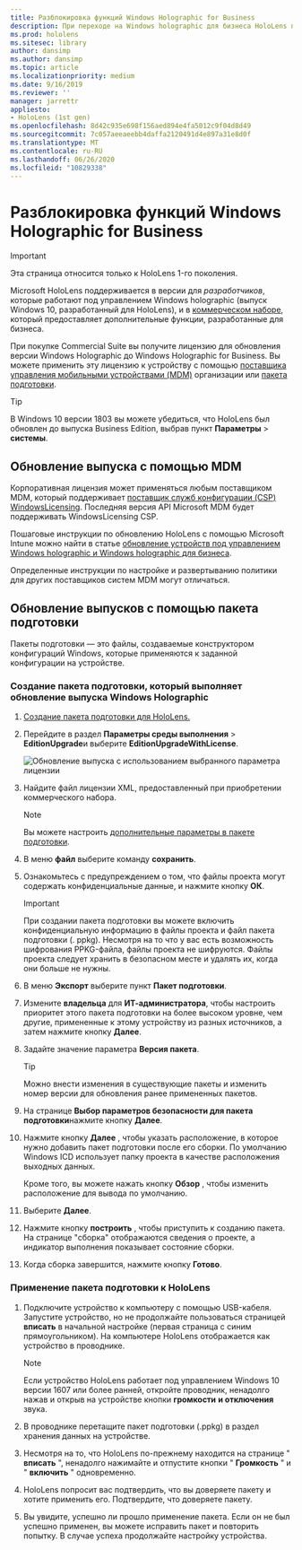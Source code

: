 ```yaml
---
title: Разблокировка функций Windows Holographic for Business
description: При переходе на Windows holographic для бизнеса HoloLens предоставляет дополнительные функции, разработанные для бизнеса.
ms.prod: hololens
ms.sitesec: library
author: dansimp
ms.author: dansimp
ms.topic: article
ms.localizationpriority: medium
ms.date: 9/16/2019
ms.reviewer: ''
manager: jarrettr
appliesto:
- HoloLens (1st gen)
ms.openlocfilehash: 8d42c935e698f156aed894e4fa5012c9f04d8d49
ms.sourcegitcommit: 7c057aeeaeebb4daffa2120491d4e897a31e8d0f
ms.translationtype: MT
ms.contentlocale: ru-RU
ms.lasthandoff: 06/26/2020
ms.locfileid: "10829338"
---
```

# Разблокировка функций Windows Holographic for Business

> [!IMPORTANT]
> Эта страница относится только к HoloLens 1-го поколения.

Microsoft HoloLens поддерживается в версии для *разработчиков*, которые работают под управлением Windows holographic (выпуск Windows 10, разработанный для HoloLens), и в [коммерческом наборе](hololens-commercial-features.md), который предоставляет дополнительные функции, разработанные для бизнеса.

При покупке Commercial Suite вы получите лицензию для обновления версии Windows Holographic до Windows Holographic for Business. Вы можете применить эту лицензию к устройству с помощью [поставщика управления мобильными устройствами (MDM)](#edition-upgrade-by-using-mdm) организации или [пакета подготовки](#edition-upgrade-by-using-a-provisioning-package).

> [!TIP]
> В Windows 10 версии 1803 вы можете убедиться, что HoloLens был обновлен до выпуска Business Edition, выбрав пункт **Параметры**  >  **системы**.

## Обновление выпуска с помощью MDM

Корпоративная лицензия может применяться любым поставщиком MDM, который поддерживает [поставщик служб конфигурации (CSP) WindowsLicensing](https://msdn.microsoft.com/library/windows/hardware/dn904983.aspx). Последняя версия API Microsoft MDM будет поддерживать WindowsLicensing CSP.

Пошаговые инструкции по обновлению HoloLens с помощью Microsoft Intune можно найти в статье [обновление устройств под управлением Windows holographic и Windows holographic для бизнеса](https://docs.microsoft.com/intune/holographic-upgrade).

 Определенные инструкции по настройке и развертыванию политики для других поставщиков систем MDM могут отличаться.

## Обновление выпусков с помощью пакета подготовки

Пакеты подготовки — это файлы, создаваемые конструктором конфигураций Windows, которые применяются к заданной конфигурации на устройстве.

### Создание пакета подготовки, который выполняет обновление выпуска Windows Holographic

1. [Создание пакета подготовки для HoloLens.](hololens-provisioning.md)
1. Перейдите в раздел **Параметры среды выполнения** > **EditionUpgrade**и выберите **EditionUpgradeWithLicense**.

    ![Обновление выпуска с использованием выбранного параметра лицензии](images/icd1.png)

1. Найдите файл лицензии XML, предоставленный при приобретении коммерческого набора.

    > [!NOTE]
    > Вы можете настроить [дополнительные параметры в пакете подготовки](hololens-provisioning.md).

1. В меню **файл** выберите команду **сохранить**. 

1. Ознакомьтесь с предупреждением о том, что файлы проекта могут содержать конфиденциальные данные, и нажмите кнопку **ОК**.

    > [!IMPORTANT]
    > При создании пакета подготовки вы можете включить конфиденциальную информацию в файлы проекта и файл пакета подготовки (. ppkg). Несмотря на то что у вас есть возможность шифрования PPKG-файла, файлы проекта не шифруются. Файлы проекта следует хранить в безопасном месте и удалять их, когда они больше не нужны.

1. В меню **Экспорт** выберите пункт **Пакет подготовки**.

1. Измените **владельца** для **ИТ-администратора**, чтобы настроить приоритет этого пакета подготовки на более высоком уровне, чем другие, примененные к этому устройству из разных источников, а затем нажмите кнопку **Далее**.

1. Задайте значение параметра **Версия пакета**.

    > [!TIP]
    > Можно внести изменения в существующие пакеты и изменить номер версии для обновления ранее примененных пакетов.

1. На странице **Выбор параметров безопасности для пакета подготовки**нажмите кнопку **Далее**.

1. Нажмите кнопку **Далее** , чтобы указать расположение, в которое нужно добавить пакет подготовки после его сборки. По умолчанию Windows ICD использует папку проекта в качестве расположения выходных данных.

    Кроме того, вы можете нажать кнопку **Обзор** , чтобы изменить расположение для вывода по умолчанию.

1. Выберите **Далее**.

1. Нажмите кнопку **построить** , чтобы приступить к созданию пакета. На странице "сборка" отображаются сведения о проекте, а индикатор выполнения показывает состояние сборки.

1. Когда сборка завершится, нажмите кнопку **Готово**.

### Применение пакета подготовки к HoloLens

1. Подключите устройство к компьютеру с помощью USB-кабеля. Запустите устройство, но не продолжайте пользоваться страницей **вписать** в начальной настройке (первая страница с синим прямоугольником). На компьютере HoloLens отображается как устройство в проводнике.

    > [!NOTE]
    > Если устройство HoloLens работает под управлением Windows 10 версии 1607 или более ранней, откройте проводник, ненадолго нажав и открыв на устройстве кнопки **громкости** **и отключения** звука.

1. В проводнике перетащите пакет подготовки (.ppkg) в раздел хранения данных на устройстве.

1. Несмотря на то, что HoloLens по-прежнему находится на странице " **вписать** ", ненадолго нажимайте и отпустите кнопки " **Громкость** " и " **включить** " одновременно.

1. HoloLens попросит вас подтвердить, что вы доверяете пакету и хотите применить его. Подтвердите, что доверяете пакету.

1. Вы увидите, успешно ли прошло применение пакета. Если он не был успешно применен, вы можете исправить пакет и повторить попытку. В случае успеха продолжайте настройку устройства.

